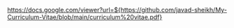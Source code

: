 https://docs.google.com/viewer?url=${https://github.com/javad-sheikh/My-Curriculum-Vitae/blob/main/curriculum%20vitae.pdf}
